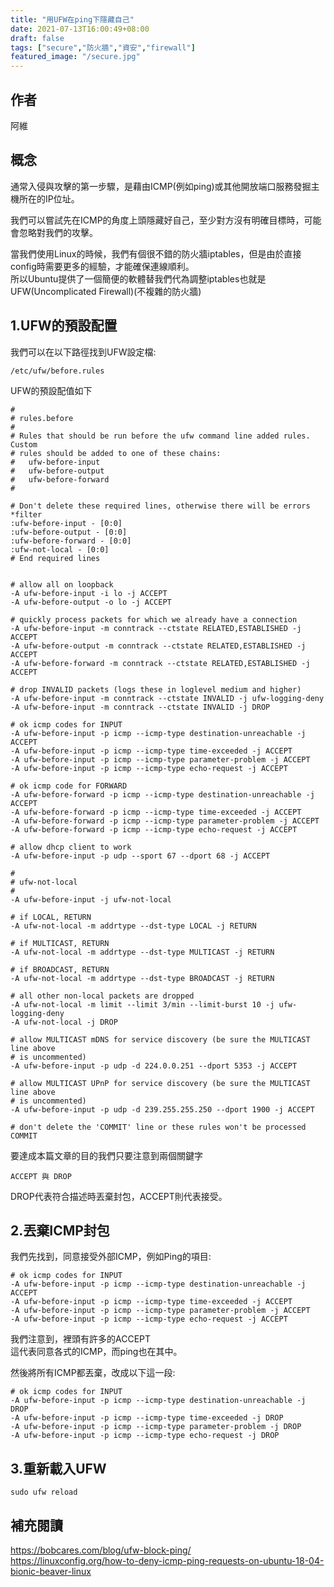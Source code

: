 ```yaml
---
title: "用UFW在ping下隱藏自己"
date: 2021-07-13T16:00:49+08:00
draft: false
tags: ["secure","防火牆","資安","firewall"]
featured_image: "/secure.jpg"
---
```


## 作者

阿維

## 概念

通常入侵與攻擊的第一步驟，是藉由ICMP(例如ping)或其他開放端口服務發掘主機所在的IP位址。  

我們可以嘗試先在ICMP的角度上頭隱藏好自己，至少對方沒有明確目標時，可能會忽略對我們的攻擊。  

當我們使用Linux的時候，我們有個很不錯的防火牆iptables，但是由於直接config時需要更多的經驗，才能確保連線順利。  
所以Ubuntu提供了一個簡便的軟體替我們代為調整iptables也就是UFW(Uncomplicated Firewall)(不複雜的防火牆)  

## 1.UFW的預設配置

我們可以在以下路徑找到UFW設定檔:
```
/etc/ufw/before.rules
```

UFW的預設配值如下
```
#
# rules.before
#
# Rules that should be run before the ufw command line added rules. Custom
# rules should be added to one of these chains:
#   ufw-before-input
#   ufw-before-output
#   ufw-before-forward
#

# Don't delete these required lines, otherwise there will be errors
*filter
:ufw-before-input - [0:0]
:ufw-before-output - [0:0]
:ufw-before-forward - [0:0]
:ufw-not-local - [0:0]
# End required lines


# allow all on loopback
-A ufw-before-input -i lo -j ACCEPT
-A ufw-before-output -o lo -j ACCEPT

# quickly process packets for which we already have a connection
-A ufw-before-input -m conntrack --ctstate RELATED,ESTABLISHED -j ACCEPT
-A ufw-before-output -m conntrack --ctstate RELATED,ESTABLISHED -j ACCEPT
-A ufw-before-forward -m conntrack --ctstate RELATED,ESTABLISHED -j ACCEPT

# drop INVALID packets (logs these in loglevel medium and higher)
-A ufw-before-input -m conntrack --ctstate INVALID -j ufw-logging-deny
-A ufw-before-input -m conntrack --ctstate INVALID -j DROP

# ok icmp codes for INPUT
-A ufw-before-input -p icmp --icmp-type destination-unreachable -j ACCEPT
-A ufw-before-input -p icmp --icmp-type time-exceeded -j ACCEPT
-A ufw-before-input -p icmp --icmp-type parameter-problem -j ACCEPT
-A ufw-before-input -p icmp --icmp-type echo-request -j ACCEPT

# ok icmp code for FORWARD
-A ufw-before-forward -p icmp --icmp-type destination-unreachable -j ACCEPT
-A ufw-before-forward -p icmp --icmp-type time-exceeded -j ACCEPT
-A ufw-before-forward -p icmp --icmp-type parameter-problem -j ACCEPT
-A ufw-before-forward -p icmp --icmp-type echo-request -j ACCEPT

# allow dhcp client to work
-A ufw-before-input -p udp --sport 67 --dport 68 -j ACCEPT

#
# ufw-not-local
#
-A ufw-before-input -j ufw-not-local

# if LOCAL, RETURN
-A ufw-not-local -m addrtype --dst-type LOCAL -j RETURN

# if MULTICAST, RETURN
-A ufw-not-local -m addrtype --dst-type MULTICAST -j RETURN

# if BROADCAST, RETURN
-A ufw-not-local -m addrtype --dst-type BROADCAST -j RETURN

# all other non-local packets are dropped
-A ufw-not-local -m limit --limit 3/min --limit-burst 10 -j ufw-logging-deny
-A ufw-not-local -j DROP

# allow MULTICAST mDNS for service discovery (be sure the MULTICAST line above
# is uncommented)
-A ufw-before-input -p udp -d 224.0.0.251 --dport 5353 -j ACCEPT

# allow MULTICAST UPnP for service discovery (be sure the MULTICAST line above
# is uncommented)
-A ufw-before-input -p udp -d 239.255.255.250 --dport 1900 -j ACCEPT

# don't delete the 'COMMIT' line or these rules won't be processed
COMMIT
```

要達成本篇文章的目的我們只要注意到兩個關鍵字
```
ACCEPT 與 DROP
```
DROP代表符合描述時丟棄封包，ACCEPT則代表接受。  


## 2.丟棄ICMP封包

我們先找到，同意接受外部ICMP，例如Ping的項目:  
```
# ok icmp codes for INPUT
-A ufw-before-input -p icmp --icmp-type destination-unreachable -j ACCEPT
-A ufw-before-input -p icmp --icmp-type time-exceeded -j ACCEPT
-A ufw-before-input -p icmp --icmp-type parameter-problem -j ACCEPT
-A ufw-before-input -p icmp --icmp-type echo-request -j ACCEPT
```
我們注意到，裡頭有許多的ACCEPT  
這代表同意各式的ICMP，而ping也在其中。  

然後將所有ICMP都丟棄，改成以下這一段:  
```
# ok icmp codes for INPUT
-A ufw-before-input -p icmp --icmp-type destination-unreachable -j DROP
-A ufw-before-input -p icmp --icmp-type time-exceeded -j DROP
-A ufw-before-input -p icmp --icmp-type parameter-problem -j DROP
-A ufw-before-input -p icmp --icmp-type echo-request -j DROP
```

## 3.重新載入UFW
```
sudo ufw reload
```

## 補充閱讀

https://bobcares.com/blog/ufw-block-ping/  
https://linuxconfig.org/how-to-deny-icmp-ping-requests-on-ubuntu-18-04-bionic-beaver-linux  
